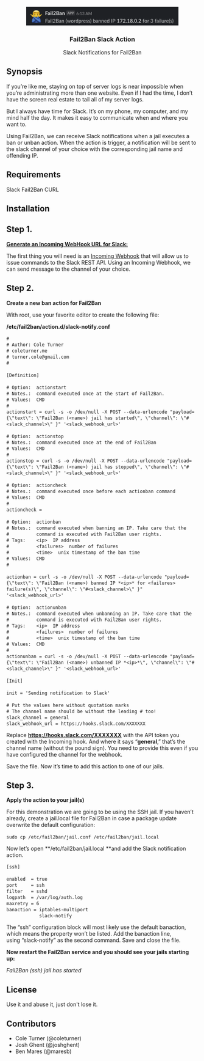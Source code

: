<p align="center">
  <img width="400" src="./Screenshot%202019-11-08%20at%2009.46.15.png">
  <h3 align="center">Fail2Ban Slack Action</h3>
  <p align="center">Slack Notifications for Fail2Ban</p>
</p>

## Synopsis

If you’re like me, staying on top of server logs is near impossible when you’re administrating more than one website. Even if I had the time, I don’t have the screen real estate to tail all of my server logs.

But I always have time for Slack. It’s on my phone, my computer, and my mind half the day. It makes it easy to communicate when and where you want to.

Using Fail2Ban, we can receive Slack notifications when a jail executes a ban or unban action. When the action is trigger, a notification will be sent to the slack channel of your choice with the corresponding jail name and offending IP.

## Requirements

Slack
Fail2Ban
CURL


## Installation

## **Step 1.&nbsp;**

**[Generate an Incoming WebHook URL for Slack:](https://my.slack.com/services/new/incoming-webhook/)**

The first thing you will need is an [Incoming Webhook](https://my.slack.com/services/new/incoming-webhook/) that will allow us to issue commands to the Slack REST API. Using an Incoming Webhook, we can send message to the channel of your choice.

## **Step 2.&nbsp;**

**Create a new ban action for Fail2Ban**

With root, use your favorite editor to create the following file:

**/etc/fail2ban/action.d/slack-notify.conf**

```
#
# Author: Cole Turner
# coleturner.me
# turner.cole@gmail.com
#

[Definition]

# Option:  actionstart
# Notes.:  command executed once at the start of Fail2Ban.
# Values:  CMD
#
actionstart = curl -s -o /dev/null -X POST --data-urlencode "payload={\"text\": \"Fail2Ban (<name>) jail has started\", \"channel\": \"#<slack_channel>\" }" '<slack_webhook_url>'

# Option:  actionstop
# Notes.:  command executed once at the end of Fail2Ban
# Values:  CMD
#
actionstop = curl -s -o /dev/null -X POST --data-urlencode "payload={\"text\": \"Fail2Ban (<name>) jail has stopped\", \"channel\": \"#<slack_channel>\" }" '<slack_webhook_url>'

# Option:  actioncheck
# Notes.:  command executed once before each actionban command
# Values:  CMD
#
actioncheck =

# Option:  actionban
# Notes.:  command executed when banning an IP. Take care that the
#          command is executed with Fail2Ban user rights.
# Tags:    <ip>  IP address
#          <failures>  number of failures
#          <time>  unix timestamp of the ban time
# Values:  CMD
#

actionban = curl -s -o /dev/null -X POST --data-urlencode "payload={\"text\": \"Fail2Ban (<name>) banned IP *<ip>* for <failures> failure(s)\", \"channel\": \"#<slack_channel>\" }" '<slack_webhook_url>'

# Option:  actionunban
# Notes.:  command executed when unbanning an IP. Take care that the
#          command is executed with Fail2Ban user rights.
# Tags:    <ip>  IP address
#          <failures>  number of failures
#          <time>  unix timestamp of the ban time
# Values:  CMD
#
actionunban = curl -s -o /dev/null -X POST --data-urlencode "payload={\"text\": \"Fail2Ban (<name>) unbanned IP *<ip>*\", \"channel\": \"#<slack_channel>\" }" '<slack_webhook_url>'

[Init]

init = 'Sending notification to Slack'

# Put the values here without quotation marks
# The channel name should be without the leading # too!
slack_channel = general
slack_webhook_url = https://hooks.slack.com/XXXXXXX
```


Replace **https://hooks.slack.com/XXXXXXX** with the API token you created with the Incoming hook. And where it says&nbsp;“**general**,” that’s the channel name (without the pound sign). You need to provide this even if you have configured the channel for the webhook.

Save the file. Now it’s time to add this action to one of our jails.

## **Step 3.&nbsp;**

**Apply the action to your jail(s)**

For this demonstration we are going to be using the SSH jail. If you haven’t already, create a jail.local file for Fail2Ban in case a package update overwrite the default configuration:

`sudo cp /etc/fail2ban/jail.conf /etc/fail2ban/jail.local`

Now let’s open&nbsp;**/etc/fail2ban/jail.local **and add the Slack notification action.

```
[ssh]

enabled  = true
port     = ssh
filter   = sshd
logpath  = /var/log/auth.log
maxretry = 6
banaction = iptables-multiport
            slack-notify
```


The&nbsp;“ssh” configuration block will most likely use the default banaction, which means the property won’t be listed. Add the banaction line, using&nbsp;“slack-notify” as the second command. Save and close the file.

**Now restart the Fail2Ban service and you should see your jails starting up:**

_Fail2Ban (ssh) jail has started_


## License

Use it and abuse it, just don't lose it.

## Contributors
- Cole Turner (@coleturner)
- Josh Ghent (@joshghent)
- Ben Mares (@maresb)
